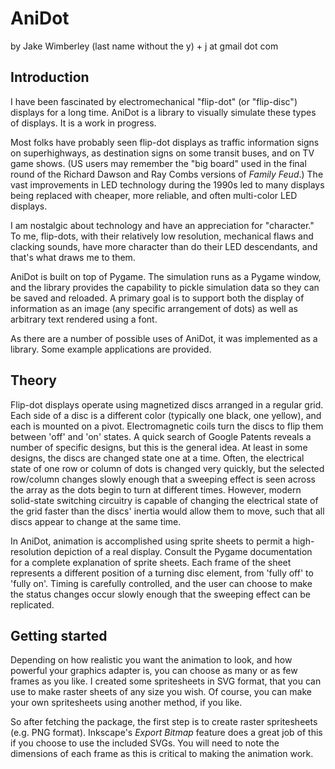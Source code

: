 # AniDot
by Jake Wimberley
(last name without the y) + j at gmail dot com

## Introduction

I have been fascinated by electromechanical "flip-dot" (or "flip-disc")
displays for a long time. AniDot is a library to visually simulate these types
of displays. It is a work in progress.

Most folks have probably seen flip-dot displays as traffic information signs on
superhighways, as destination signs on some transit buses, and on TV game
shows. (US users may remember the "big board" used in the final round of the
Richard Dawson and Ray Combs versions of *Family Feud*.) The vast improvements
in LED technology during the 1990s led to many displays being replaced with
cheaper, more reliable, and often multi-color LED displays.

I am nostalgic about technology and have an appreciation for "character." To
me, flip-dots, with their relatively low resolution, mechanical flaws and
clacking sounds, have more character than do their LED descendants, and that's
what draws me to them.

AniDot is built on top of Pygame. The simulation runs as a Pygame window, and
the library provides the capability to pickle simulation data so they can be
saved and reloaded. A primary goal is to support both the display of
information as an image (any specific arrangement of dots) as well as arbitrary
text rendered using a font.

As there are a number of possible uses of AniDot, it was implemented as a
library. Some example applications are provided.


## Theory

Flip-dot displays operate using magnetized discs arranged in a regular grid.
Each side of a disc is a different color (typically one black, one yellow), and
each is mounted on a pivot. Electromagnetic coils turn the discs to flip them
between 'off' and 'on' states. A quick search of Google Patents reveals a
number of specific designs, but this is the general idea. At least in some
designs, the discs are changed state one at a time. Often, the electrical state
of one row or column of dots is changed very quickly, but the selected
row/column changes slowly enough that a sweeping effect is seen across the
array as the dots begin to turn at different times. However, modern solid-state
switching circuitry is capable of changing the electrical state of the grid
faster than the discs' inertia would allow them to move, such that all discs
appear to change at the same time.

In AniDot, animation is accomplished using sprite sheets to permit a
high-resolution depiction of a real display. Consult the Pygame documentation
for a complete explanation of sprite sheets. Each frame of the sheet represents
a different position of a turning disc element, from 'fully off' to 'fully on'.
Timing is carefully controlled, and the user can choose to make the status
changes occur slowly enough that the sweeping effect can be replicated.

## Getting started 

Depending on how realistic you want the animation to look, and how powerful
your graphics adapter is, you can choose as many or as few frames as you like.
I created some spritesheets in SVG format, that you can use to make raster
sheets of any size you wish. Of course, you can make your own spritesheets
using another method, if you like.

So after fetching the package, the first step is to create raster spritesheets
(e.g. PNG format). Inkscape's *Export Bitmap* feature does a great job of this
if you choose to use the included SVGs. You will need to note the dimensions
of each frame as this is critical to making the animation work.
